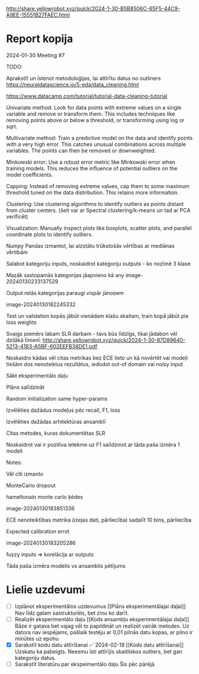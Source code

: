 http://share.yellowrobot.xyz/quick/2024-1-30-B5B8506C-65F5-44C9-A9EE-15551B27FAEC.html
# Report kopija
2024-01-30 Meeting #7
 

TODO:

Aprakstīt un īstenot metodoloģijas, lai attīrītu datus no outliners
https://neuraldatascience.io/5-eda/data_cleaning.html

https://www.datacamp.com/tutorial/tutorial-data-cleaning-tutorial

Univariate method: Look for data points with extreme values on a single variable and remove or transform them. This includes techniques like removing points above or below a threshold, or transforming using log or sqrt.

Multivariate method: Train a predictive model on the data and identify points with a very high error. This catches unusual combinations across multiple variables. The points can then be removed or downweighted.

Minkowski error: Use a robust error metric like Minkowski error when training models. This reduces the influence of potential outliers on the model coefficients.

Capping: Instead of removing extreme values, cap them to some maximum threshold tuned on the data distribution. This retains more information.

Clustering: Use clustering algorithms to identify outliers as points distant from cluster centers. (šeit var ar Spectral clustering/k-means un tad ar PCA verificēt)

Visualization: Manually inspect plots like boxplots, scatter plots, and parallel coordinate plots to identify outliers.

 

Numpy Pandas izmantot, lai aizstātu trūkstošās vērtības ar mediānas vērtibām

Salabot kategoriju inputs, noskaidrot kategoriju outputs - ko nozīmē 3 klase

Mazāk sastopamās kategorijas jāapvieno kā any
image-20240130233137529

Output retās kategorijas paraugi vispār jānoņem

image-20240130182245332

 Test un validation kopās jābūt vienādam klašu skaitam, train kopā jābūt pie loss weights

Svaigs piemērs labam SLR darbam - tavs būs līdzīgs, tikai jādabon vēl dziļākā līmenī: http://share.yellowrobot.xyz/quick/2024-1-30-87D89640-5213-41B3-A5BF-602EEFB38DE1.pdf

Noskaidro kādas vēl citas metrikas bez ECE lieto un kā novērtēt vai modeļi tiešām dos nenoteiktus rezultātus, iedodot out-of domain vai noisy input

Sākt eksperimentālo daļu

Plāns salīdzināt

Random initialization same hyper-params

Izvēlēties dažādus modeļus pēc recall, F1, loss

Izvēlēties dažādas arhitektūras ansamblī

Citas metodes, kuras dokumentētas SLR

Noskaidrot vai ir pozitīva ietekme uz F1 salīdzinot ar tāda paša izmēra 1 modeli

 

 

 

 

Notes:

Vēl citi izmanto

MonteCarlo dropout

hameltonain monte carlo ķēdes

image-20240130183851336

 

 

ECE nenoteiktības metrika (izejas dati, pārliecība)
sadalīt 10 bins, pārliecība 

Expected calibration errot

 

image-20240130183205286

 

 

fuzzy inputs => korelācija ar outputs 

 

Tāda paša izmēra modelis vs ansamblis pētījums
# Lielie uzdevumi
- [ ] Izplānot eksperimentālos uzdevumus
[[Plāns eksperimentālajai daļai]]
Nav līdz galam sastrukturēts, bet zinu ko darīt.
- [ ] Realizēt eksperimentālo daļu 
[[Kods ansambļu eksperimentālajai daļai]]
Bāze ir gatava bet vajag vēl to papildināt un realizēt vairāk metodes.
Uz datora nav iespējams, pašlaik testēju ar 0,01 pilnās datu kopas, ar pilno ir minūtes uz epohu
- [x] Sarakstīt kodu datu attīrīšanai ✅ 2024-02-19
[[Kods datu attīrīšanai]]
Uzskatu ka pabeigts. Neesmu īsti attīrījis skaitliskos outliers, bet gan kategoriju datus.
- [ ] Sarakstīt literatūru par ekspeimentālo daļu
Šis pēc pārējā